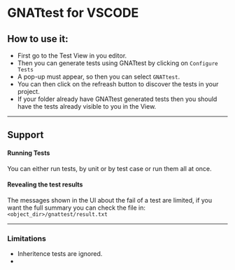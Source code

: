 # GNATtest for VSCODE

## How to use it:
- First go to the Test View in you editor.
- Then you can generate tests using GNATtest by clicking on   `Configure Tests`
- A pop-up must appear, so then you can select `GNATtest`.
- You can then click on the refreash button to discover the tests in your project.
- If your folder already have GNATtest generated tests then you should have the tests already visible to you in the View.

** **

## Support
#### Running Tests

You can either run tests, by unit or by test case or run them all at once.

#### Revealing the test results

The messages shown in the UI about the fail of a test are limited, if you want the full summary you can check the file in: `<object_dir>/gnattest/result.txt`

** **

### Limitations

- Inheritence tests are ignored.
-
